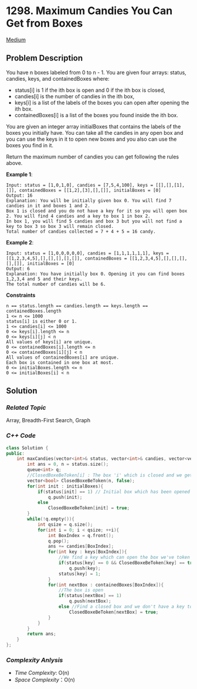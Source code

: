 # 1298. Maximum Candies You Can Get from Boxes
[Medium](https://leetcode.com/problems/maximum-candies-you-can-get-from-boxes/description/)

## Problem Description

You have n boxes labeled from 0 to n - 1. You are given four arrays: status, candies, keys, and containedBoxes where:

  - status[i] is 1 if the ith box is open and 0 if the ith box is closed,
  - candies[i] is the number of candies in the ith box,
  - keys[i] is a list of the labels of the boxes you can open after opening the ith box.
  - containedBoxes[i] is a list of the boxes you found inside the ith box.

You are given an integer array initialBoxes that contains the labels of the boxes you initially have. You can take all the candies in any open box and you can use the keys in it to open new boxes and you also can use the boxes you find in it.

Return the maximum number of candies you can get following the rules above.


**Example 1**:
```
Input: status = [1,0,1,0], candies = [7,5,4,100], keys = [[],[],[1],[]], containedBoxes = [[1,2],[3],[],[]], initialBoxes = [0]
Output: 16
Explanation: You will be initially given box 0. You will find 7 candies in it and boxes 1 and 2.
Box 1 is closed and you do not have a key for it so you will open box 2. You will find 4 candies and a key to box 1 in box 2.
In box 1, you will find 5 candies and box 3 but you will not find a key to box 3 so box 3 will remain closed.
Total number of candies collected = 7 + 4 + 5 = 16 candy.
```
**Example 2**:
```
Input: status = [1,0,0,0,0,0], candies = [1,1,1,1,1,1], keys = [[1,2,3,4,5],[],[],[],[],[]], containedBoxes = [[1,2,3,4,5],[],[],[],[],[]], initialBoxes = [0]
Output: 6
Explanation: You have initially box 0. Opening it you can find boxes 1,2,3,4 and 5 and their keys.
The total number of candies will be 6.
```

**Constraints**
```
n == status.length == candies.length == keys.length == containedBoxes.length
1 <= n <= 1000
status[i] is either 0 or 1.
1 <= candies[i] <= 1000
0 <= keys[i].length <= n
0 <= keys[i][j] < n
All values of keys[i] are unique.
0 <= containedBoxes[i].length <= n
0 <= containedBoxes[i][j] < n
All values of containedBoxes[i] are unique.
Each box is contained in one box at most.
0 <= initialBoxes.length <= n
0 <= initialBoxes[i] < n
```

## Solution

### _Related Topic_
   Array, Breadth-First Search, Graph

### _C++ Code_
```cpp
class Solution {
public:
    int maxCandies(vector<int>& status, vector<int>& candies, vector<vector<int>>& keys, vector<vector<int>>& containedBoxes, vector<int>& initialBoxes) {
        int ans = 0, n = status.size();
        queue<int> q;
        //ClosedBoxeBeToken[i] : The box 'i' which is closed and we get it
        vector<bool> ClosedBoxeBeToken(n, false);
        for(int init : initialBoxes){
            if(status[init] == 1) // Initial box which has been opened
                q.push(init);
            else
                ClosedBoxeBeToken[init] = true;
        }
        while(!q.empty()){
            int qsize = q.size();
            for(int i = 0; i < qsize; ++i){
                int BoxIndex = q.front();
                q.pop();
                ans += candies[BoxIndex];
                for(int key : keys[BoxIndex]){
                    //We find a key which can open the box we've token while it's closed.
                    if(status[key] == 0 && ClosedBoxeBeToken[key] == true)
                        q.push(key);
                    status[key] = 1;
                }
                for(int nextBox : containedBoxes[BoxIndex]){
                    //The box is open
                    if(status[nextBox] == 1)
                        q.push(nextBox);
                    else //Find a closed box and we don't have a key to open it. Record it so that we can open it if we get a key from other boxes.
                        ClosedBoxeBeToken[nextBox] = true;
                }
            }
        }
        return ans;
    }
};
```

### _Complexity Anlysis_
- _Time Complexity_: O(n)
- _Space Complexity_：O(n)
